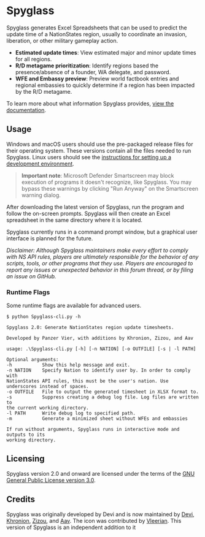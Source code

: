 # Spyglass
Spyglass generates Excel Spreadsheets that can be used to predict the update time of a NationStates region, usually to coordinate an invasion, liberation, or other military gameplay action.

* **Estimated update times**: View estimated major and minor update times for all regions.
* **R/D metagame prioritization**: Identify regions based the presence/absence of a founder, WA delegate, and password.
* **WFE and Embassy preview**: Preview world factbook entries and regional embassies to quickly determine if a region has been impacted by the R/D metagame.

To learn more about what information Spyglass provides, [view the documentation](docs/interpreting_sheets.md).

## Usage
Windows and macOS users should use the pre-packaged release files for their operating system. These versions contain all the files needed to run Spyglass. Linux users should see the [instructions for setting up a development environment](docs/dev_environment.md).

> **Important note**: Microsoft Defender Smartscreen may block execution of programs it doesn't recognize, like Spyglass. You may bypass these warnings by clicking "Run Anyway" on the Smartscreen warning dialog.

After downloading the latest version of Spyglass, run the program and follow the on-screen prompts. Spyglass will then create an Excel spreadsheet in the same directory where it is located.

Spyglass currently runs in a command prompt window, but a graphical user interface is planned for the future.

*Disclaimer: Although Spyglass maintainers make every effort to comply with NS API rules, players are ultimately responsible for the behavior of any scripts, tools, or other programs that they use. Players are encouraged to report any issues or unexpected behavior in this forum thread, or by filing an issue on GitHub.*

### Runtime Flags

Some runtime flags are available for advanced users.

```commandline
$ python Spyglass-cli.py -h

Spyglass 2.0: Generate NationStates region update timesheets.

Developed by Panzer Vier, with additions by Khronion, Zizou, and Aav

usage: .\Spyglass-cli.py [-h] [-n NATION] [-o OUTFILE] [-s | -l PATH]

Optional arguments:
-h           Show this help message and exit.
-n NATION    Specify Nation to identify user by. In order to comply with
NationStates API rules, this must be the user's nation. Use
underscores instead of spaces.
-o OUTFILE   File to output the generated timesheet in XLSX format to.
-s           Suppress creating a debug log file. Log files are written to
the current working directory.
-l PATH      Write debug log to specified path.
-m           Generate a minimized sheet without WFEs and embassies

If run without arguments, Spyglass runs in interactive mode and outputs to its
working directory.
```

## Licensing
Spyglass version 2.0 and onward are licensed under the terms of the [GNU General Public License version 3.0](https://choosealicense.com/licenses/gpl-3.0/).

## Credits

Spyglass was originally developed by Devi and is now maintained by [Devi](https://github.com/Derpseh/), [Khronion](https://github.com/khronion), [Zizou](https://github.com/Aptenodyte), and [Aav](https://github.com/AavHRF). The icon was contributed by [Vleerian](https://github.com/vleerian/). This version of Spyglass is an independent addition to it
